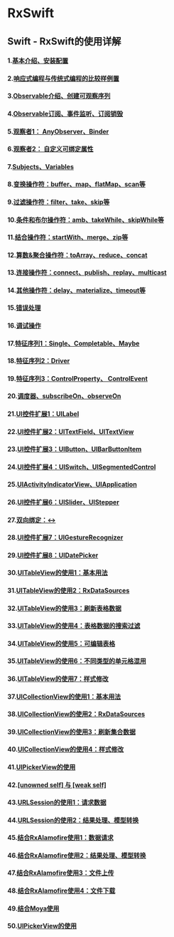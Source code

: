 # RxSwift

## Swift - RxSwift的使用详解

#### 1.[基本介绍、安装配置](http://www.hangge.com/blog/cache/detail_1917.html)

#### 2.[响应式编程与传统式编程的比较样例置](http://www.hangge.com/blog/cache/detail_1918.html)

#### 3.[Observable介绍、创建可观察序列](http://www.hangge.com/blog/cache/detail_1922.html)

#### 4.[Observable订阅、事件监听、订阅销毁](http://www.hangge.com/blog/cache/detail_1924.html)

#### 5.[观察者1： AnyObserver、Binder](http://www.hangge.com/blog/cache/detail_1941.html)

#### 6.[观察者2： 自定义可绑定属性](http://www.hangge.com/blog/cache/detail_1946.html)

#### 7.[Subjects、Variables](http://www.hangge.com/blog/cache/detail_1929.html)

#### 8.[变换操作符：buffer、map、flatMap、scan等](http://www.hangge.com/blog/cache/detail_1932.html)

#### 9.[过滤操作符：filter、take、skip等](http://www.hangge.com/blog/cache/detail_1933.html)

#### 10.[条件和布尔操作符：amb、takeWhile、skipWhile等](http://www.hangge.com/blog/cache/detail_1948.html)

#### 11.[结合操作符：startWith、merge、zip等](http://www.hangge.com/blog/cache/detail_1930.html)

#### 12.[算数&聚合操作符：toArray、reduce、concat](http://www.hangge.com/blog/cache/detail_1934.html)

#### 13.[连接操作符：connect、publish、replay、multicast](http://www.hangge.com/blog/cache/detail_1935.html)

#### 14.[其他操作符：delay、materialize、timeout等](http://www.hangge.com/blog/cache/detail_1950.html)

#### 15.[错误处理](http://www.hangge.com/blog/cache/detail_1936.html)

#### 16.[调试操作](http://www.hangge.com/blog/cache/detail_1937.html)

#### 17.[特征序列1：Single、Completable、Maybe](http://www.hangge.com/blog/cache/detail_1939.html)

#### 18.[特征序列2：Driver](http://www.hangge.com/blog/cache/detail_1942.html)

#### 19.[特征序列3：ControlProperty、 ControlEvent](http://www.hangge.com/blog/cache/detail_1943.html)

#### 20.[调度器、subscribeOn、observeOn](http://www.hangge.com/blog/cache/detail_1940.html)

#### 21.[UI控件扩展1：UILabel](http://www.hangge.com/blog/cache/detail_1963.html)

#### 22.[UI控件扩展2：UITextField、UITextView](http://www.hangge.com/blog/cache/detail_1964.html)

#### 23.[UI控件扩展3：UIButton、UIBarButtonItem](http://www.hangge.com/blog/cache/detail_1969.html)

#### 24.[UI控件扩展4：UISwitch、UISegmentedControl](http://www.hangge.com/blog/cache/detail_1970.html)

#### 25.[UIActivityIndicatorView、UIApplication](http://www.hangge.com/blog/cache/detail_1971.html)

#### 26.[UI控件扩展6：UISlider、UIStepper](http://www.hangge.com/blog/cache/detail_1972.html)

#### 27.[双向绑定：<->](http://www.hangge.com/blog/cache/detail_1974.html)

#### 28.[UI控件扩展7：UIGestureRecognizer](http://www.hangge.com/blog/cache/detail_1975.html)

#### 29.[UI控件扩展8：UIDatePicker](http://www.hangge.com/blog/cache/detail_1973.html)

#### 30.[UITableView的使用1：基本用法](http://www.hangge.com/blog/cache/detail_1976.html)

#### 31.[UITableView的使用2：RxDataSources](http://www.hangge.com/blog/cache/detail_1982.html)

#### 32.[UITableView的使用3：刷新表格数据](http://www.hangge.com/blog/cache/detail_1987.html)

#### 33.[UITableView的使用4：表格数据的搜索过滤](http://www.hangge.com/blog/cache/detail_1994.html)

#### 34.[UITableView的使用5：可编辑表格](http://www.hangge.com/blog/cache/detail_1995.html)

#### 35.[UITableView的使用6：不同类型的单元格混用](http://www.hangge.com/blog/cache/detail_1996.html)

#### 36.[UITableView的使用7：样式修改](http://www.hangge.com/blog/cache/detail_1984.html)

#### 37.[UICollectionView的使用1：基本用法](http://www.hangge.com/blog/cache/detail_2004.html)

#### 38.[UICollectionView的使用2：RxDataSources](http://www.hangge.com/blog/cache/detail_2005.html)

#### 39.[UICollectionView的使用3：刷新集合数据](http://www.hangge.com/blog/cache/detail_2008.html)

#### 40.[UICollectionView的使用4：样式修改](http://www.hangge.com/blog/cache/detail_2009.html)

#### 41.[UIPickerView的使用](http://www.hangge.com/blog/cache/detail_1983.html)

#### 42.[[unowned self] 与 [weak self]](http://www.hangge.com/blog/cache/detail_1993.html)

#### 43.[URLSession的使用1：请求数据](http://www.hangge.com/blog/cache/detail_2010.html)

#### 44.[URLSession的使用2：结果处理、模型转换](http://www.hangge.com/blog/cache/detail_2011.html)

#### 45.[结合RxAlamofire使用1：数据请求](http://www.hangge.com/blog/cache/detail_2013.html)

#### 46.[结合RxAlamofire使用2：结果处理、模型转换](http://www.hangge.com/blog/cache/detail_2014.html)

#### 47.[结合RxAlamofire使用3：文件上传](http://www.hangge.com/blog/cache/detail_2015.html)

#### 48.[结合RxAlamofire使用4：文件下载](http://www.hangge.com/blog/cache/detail_2017.html)

#### 49.[结合Moya使用](http://www.hangge.com/blog/cache/detail_2012.html)

#### 50.[UIPickerView的使用](http://www.hangge.com/blog/cache/detail_1983.html)
